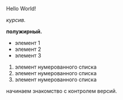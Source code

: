 Hello World!

*курсив.*

**полужирный.**   


* элемент 1
* элемент 2
* элемент 3

1. элемент нумерованного списка
2. элемент нумерованного списка
3. элемент нумерованного списка

начинаем знакомство с контролем версий. 
